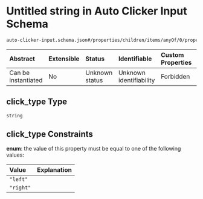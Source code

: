# Untitled string in Auto Clicker Input Schema

```txt
auto-clicker-input.schema.json#/properties/children/items/anyOf/0/properties/click_type
```



| Abstract            | Extensible | Status         | Identifiable            | Custom Properties | Additional Properties | Access Restrictions | Defined In                                                                                          |
| :------------------ | :--------- | :------------- | :---------------------- | :---------------- | :-------------------- | :------------------ | :-------------------------------------------------------------------------------------------------- |
| Can be instantiated | No         | Unknown status | Unknown identifiability | Forbidden         | Allowed               | none                | [auto-clicker-input.schema.json\*](../../out/auto-clicker-input.schema.json "open original schema") |

## click\_type Type

`string`

## click\_type Constraints

**enum**: the value of this property must be equal to one of the following values:

| Value     | Explanation |
| :-------- | :---------- |
| `"left"`  |             |
| `"right"` |             |
